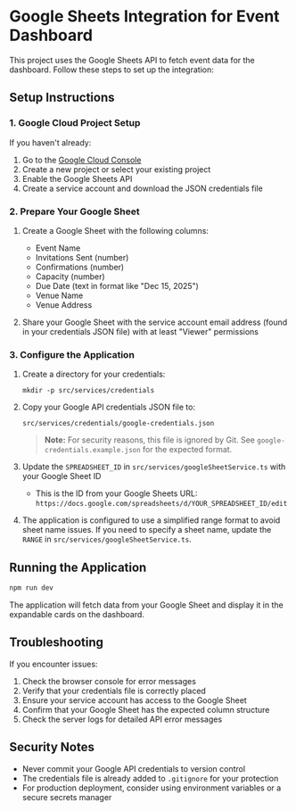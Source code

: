 # Google Sheets Integration for Event Dashboard

This project uses the Google Sheets API to fetch event data for the dashboard. Follow these steps to set up the integration:

## Setup Instructions

### 1. Google Cloud Project Setup

If you haven't already:

1. Go to the [Google Cloud Console](https://console.cloud.google.com/)
2. Create a new project or select your existing project
3. Enable the Google Sheets API
4. Create a service account and download the JSON credentials file

### 2. Prepare Your Google Sheet

1. Create a Google Sheet with the following columns:
   - Event Name
   - Invitations Sent (number)
   - Confirmations (number)
   - Capacity (number)
   - Due Date (text in format like "Dec 15, 2025")
   - Venue Name
   - Venue Address

2. Share your Google Sheet with the service account email address (found in your credentials JSON file) with at least "Viewer" permissions

### 3. Configure the Application

1. Create a directory for your credentials:
   ```
   mkdir -p src/services/credentials
   ```

2. Copy your Google API credentials JSON file to:
   ```
   src/services/credentials/google-credentials.json
   ```
   
   > **Note:** For security reasons, this file is ignored by Git. See `google-credentials.example.json` for the expected format.

3. Update the `SPREADSHEET_ID` in `src/services/googleSheetService.ts` with your Google Sheet ID
   - This is the ID from your Google Sheets URL: `https://docs.google.com/spreadsheets/d/YOUR_SPREADSHEET_ID/edit`

4. The application is configured to use a simplified range format to avoid sheet name issues. If you need to specify a sheet name, update the `RANGE` in `src/services/googleSheetService.ts`.

## Running the Application

```bash
npm run dev
```

The application will fetch data from your Google Sheet and display it in the expandable cards on the dashboard.

## Troubleshooting

If you encounter issues:

1. Check the browser console for error messages
2. Verify that your credentials file is correctly placed
3. Ensure your service account has access to the Google Sheet
4. Confirm that your Google Sheet has the expected column structure
5. Check the server logs for detailed API error messages

## Security Notes

- Never commit your Google API credentials to version control
- The credentials file is already added to `.gitignore` for your protection
- For production deployment, consider using environment variables or a secure secrets manager
